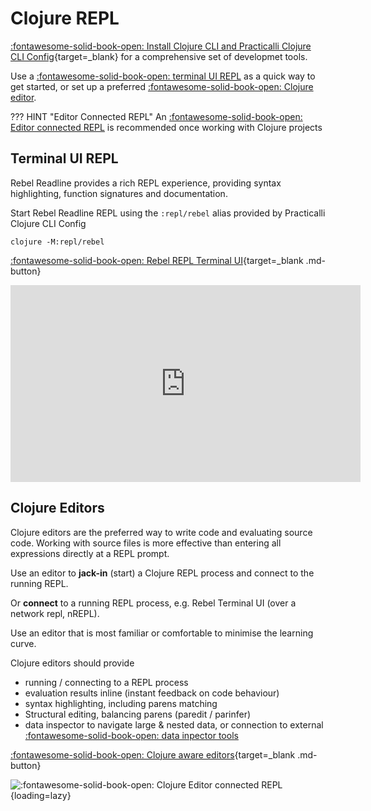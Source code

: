 # Clojure REPL

[:fontawesome-solid-book-open: Install Clojure CLI and Practicalli Clojure CLI Config](https://practical.li/clojure/install/){target=_blank} for a comprehensive set of developmet tools.

Use a [:fontawesome-solid-book-open: terminal UI REPL](#terminal-ui-repl) as a quick way to get started, or set up a preferred [:fontawesome-solid-book-open: Clojure editor](#clojure-editors).

??? HINT "Editor Connected REPL"
    An [:fontawesome-solid-book-open: Editor connected REPL](https://practical.li/clojure/clojure-editors/) is recommended once working with Clojure projects


## Terminal UI REPL

Rebel Readline provides a rich REPL experience, providing syntax highlighting, function signatures and documentation.

Start Rebel Readline REPL using the `:repl/rebel` alias provided by Practicalli Clojure CLI Config

```shell
clojure -M:repl/rebel
```

[:fontawesome-solid-book-open: Rebel REPL Terminal UI](https://practical.li/clojure/clojure-cli/repl/){target=_blank .md-button}

<p style="text-align:center">
<iframe width="560" height="315" src="https://www.youtube.com/embed/U19TWMsg0s0" title="YouTube video player" frameborder="0" allow="accelerometer; autoplay; clipboard-write; encrypted-media; gyroscope; picture-in-picture" allowfullscreen></iframe>
</p>


## Clojure Editors

Clojure editors are the preferred way to write code and evaluating source code.  Working with source files is more effective than entering all expressions directly at a REPL prompt.

Use an editor to **jack-in** (start) a Clojure REPL process and connect to the running REPL.

Or **connect** to a running REPL process, e.g. Rebel Terminal UI (over a network repl, nREPL).

Use an editor that is most familiar or comfortable to minimise the learning curve.

Clojure editors should provide

- running / connecting to a REPL process
- evaluation results inline (instant feedback on code behaviour)
- syntax highlighting, including parens matching
- Structural editing, balancing parens (paredit / parinfer)
- data inspector to navigate large & nested data, or connection to external [:fontawesome-solid-book-open: data inpector tools](https://practical.li/clojure/data-inspector/)

[:fontawesome-solid-book-open: Clojure aware editors](https://practical.li/clojure/clojure-editors/){target=_blank .md-button}

![:fontawesome-solid-book-open: Clojure Editor connected REPL](https://raw.githubusercontent.com/practicalli/graphic-design/live/clojure/clojure-repl-driven-development-clojure-aware-editor.png){loading=lazy}

